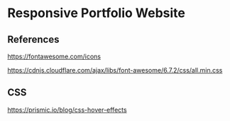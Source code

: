 # Responsive Portfolio Website

## References

https://fontawesome.com/icons

https://cdnjs.cloudflare.com/ajax/libs/font-awesome/6.7.2/css/all.min.css

## CSS

https://prismic.io/blog/css-hover-effects
